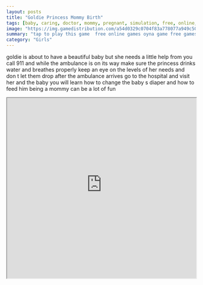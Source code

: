 ```yaml
---
layout: posts
title: "Goldie Princess Mommy Birth"
tags: [baby, caring, doctor, mommy, pregnant, simulation, free, online, games, oyna, game, free, games, play, play, games]
image: "https://img.gamedistribution.com/a54d0329c0704f83a778077a949c50ed.jpg"
summary: "tap to play this game  free online games oyna game free games play play games"
category: "Girls"
---
```


goldie is about to have a beautiful baby but she needs a little help from you call 911 and while the ambulance is on its way make sure the princess drinks water and breathes properly keep an eye on the levels of her needs and don t let them drop after the ambulance arrives go to the hospital and visit her and the baby you will learn how to change the baby s diaper and how to feed him being a mommy can be a lot of fun

<iframe width="100%" height="480px;" src="https://html5.gamedistribution.com/a54d0329c0704f83a778077a949c50ed/"></iframe>